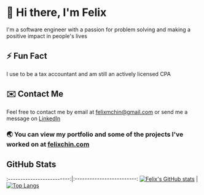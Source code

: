 # 👋 Hi there, I'm Felix

I'm a software engineer with a passion for problem solving and making a positive impact in people's lives

## ⚡ Fun Fact

I use to be a tax accountant and am still an actively licensed CPA

## ✉️ Contact Me

Feel free to contact me by email at felixmchin@gmail.com or send me a message on [LinkedIn](https://www.linkedin.com/in/felixchin/)

### 🌏 You can view my portfolio and some of the projects I've worked on at [felixchin.com](https://www.felixchin.com)

## GitHub Stats

:-------------------------:|:-------------------------:
[![Felix's GitHub stats](https://github-readme-stats.vercel.app/api?username=felix-chin)](https://github.com/anuraghazra/github-readme-stats)  |  [![Top Langs](https://github-readme-stats.vercel.app/api/top-langs/?username=felix-chin)](https://github.com/anuraghazra/github-readme-stats)

<!--
**felix-chin/felix-chin** is a ✨ _special_ ✨ repository because its `README.md` (this file) appears on your GitHub profile.

Here are some ideas to get you started:

- 🔭 I’m currently working on ...
- 🌱 I’m currently learning ...
- 👯 I’m looking to collaborate on ...
- 🤔 I’m looking for help with ...
- 💬 Ask me about ...
- 📫 How to reach me: ...
- 😄 Pronouns: ...
- ⚡ Fun fact: ...
-->
